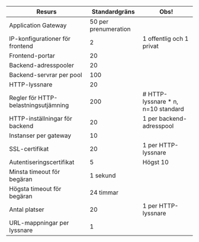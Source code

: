 | Resurs | Standardgräns | Obs! |
| --- | --- | --- |
| Application Gateway |50 per prenumeration | |
| IP-konfigurationer för frontend |2 |1 offentlig och 1 privat |
| Frontend-portar |20 | |
| Backend-adresspooler |20 | |
| Backend-servrar per pool |100 | |
| HTTP-lyssnare |20 | |
| Regler för HTTP-belastningsutjämning |200 |# HTTP-lyssnare * n, n=10 standard |
| HTTP-inställningar för backend |20 |1 per backend-adresspool |
| Instanser per gateway |10 | |
| SSL-certifikat |20 |1 per HTTP-lyssnare |
| Autentiseringscertifikat |5 | Högst 10 |
| Minsta timeout för begäran |1 sekund | |
| Högsta timeout för begäran |24 timmar | |
| Antal platser |20 |1 per HTTP-lyssnare |
| URL-mappningar per lyssnare |1 | |



<!--HONumber=Jan17_HO3-->


